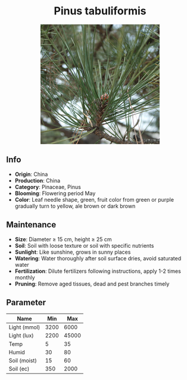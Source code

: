 <h1 align='center'>Pinus tabuliformis</h1>
<p align="center">
    <img 
        align='center'
        width='320'
        src="../images/pinus tabuliformis.png" 
        alt='Pinus tabuliformis' />
</p>

## Info

 - **Origin**: China
 - **Production**: China
 - **Category**: Pinaceae, Pinus
 - **Blooming**: Flowering period May
 - **Color**: Leaf needle shape, green, fruit color from green or purple gradually turn to yellow, ale brown or dark brown

## Maintenance

 - **Size**: Diameter ≥ 15 cm, height ≥ 25 cm
 - **Soil**: Soil with loose texture or soil with specific nutrients
 - **Sunlight**: Like sunshine, grows in sunny places
 - **Watering**: Water thoroughly after soil surface dries, avoid saturated water
 - **Fertilization**: Dilute fertilizers following instructions, apply 1-2 times monthly
 - **Pruning**: Remove aged tissues, dead and pest branches timely

## Parameter

| Name         | Min  | Max   |
|--------------|------|-------|
| Light (mmol) | 3200 | 6000  |
| Light (lux)  | 2200 | 45000 |
| Temp         | 5    | 35    |
| Humid        | 30   | 80    |
| Soil (moist) | 15   | 60    |
| Soil (ec)    | 350  | 2000  |